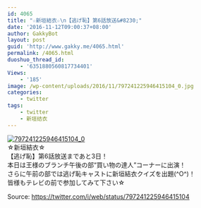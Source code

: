 ```yaml
---
id: 4065
title: "☆新垣結衣☆\n【逃げ恥】第6話放送&#8230;"
date: '2016-11-12T09:00:37+08:00'
author: GakkyBot
layout: post
guid: 'http://www.gakky.me/4065.html'
permalink: /4065.html
duoshuo_thread_id:
    - '6351880560817734401'
Views:
    - '185'
image: /wp-content/uploads/2016/11/797241225946415104_0.jpg
categories:
    - twitter
tags:
    - twitter
    - 新垣结衣
---
```


[![797241225946415104_0](http://www.yui-aragaki.org/wp-content/uploads/2016/11/797241225946415104_0.jpg)](http://www.yui-aragaki.org/wp-content/uploads/2016/11/797241225946415104_0.jpg)  
☆新垣結衣☆  
【逃げ恥】第6話放送まであと3日！  
本日は王様のブランチ午後の部“買い物の達人”コーナーに出演！  
さらに午前の部では逃げ恥キャストに新垣結衣クイズを出題(^O^)！  
皆様もテレビの前で参加してみて下さい☆  
  
Source: <https://twitter.com/i/web/status/797241225946415104>
